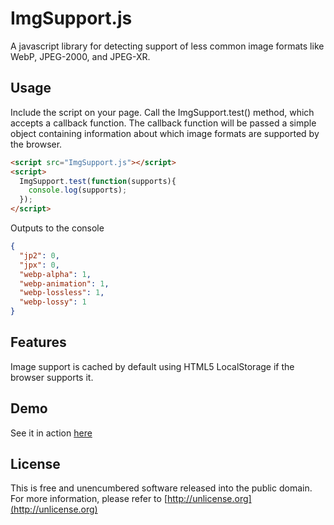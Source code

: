 # ImgSupport.js
A javascript library for detecting support of less common image formats like WebP, JPEG-2000, and JPEG-XR.

## Usage
Include the script on your page. Call the ImgSupport.test() method, which accepts a callback function.
The callback function will be passed a simple object containing information about which image formats
are supported by the browser.
```html
<script src="ImgSupport.js"></script>
<script>
  ImgSupport.test(function(supports){
    console.log(supports);
  });
</script>
```

Outputs to the console
```json
{
  "jp2": 0,
  "jpx": 0,
  "webp-alpha": 1,
  "webp-animation": 1,
  "webp-lossless": 1,
  "webp-lossy": 1
}
```

## Features
Image support is cached by default using HTML5 LocalStorage if the browser supports it.

## Demo
See it in action [here](https://porcupine021.github.io/imgsupport/demos/index.html)

## License
This is free and unencumbered software released into the public domain.
For more information, please refer to [http://unlicense.org](http://unlicense.org)
